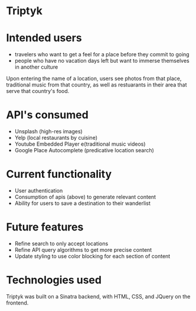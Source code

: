 # Triptyk

# Intended users

  * travelers who want to get a feel for a place before they commit to going
  * people who have no vacation days left but want to immerse themselves in another culture
  
Upon entering the name of a location, users see photos from that place, traditional music from that country, as well as restuarants in their area that serve that country's food.

# API's consumed

  * Unsplash (high-res images)
  * Yelp (local restaurants by cuisine)
  * Youtube Embedded Player e(traditional music videos)
  * Google Place Autocomplete (predicative location search)
  
# Current functionality

  * User authentication
  * Consumption of apis (above) to generate relevant content
  * Ability for users to save a destination to their wanderlist
  
# Future features

  * Refine search to only accept locations
  * Refine API query algorithms to get more precise content
   * Update styling to use color blocking for each section of content
  
# Technologies used
  
  Triptyk was built on a Sinatra backend, with HTML, CSS, and JQuery on the frontend.
